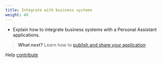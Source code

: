```yaml
---
title: Integrate with business systems
weight: 40
---
```

  * Explain how to integrate business systems with a Personal Assistant applications.
> **What next?** Learn how to [publish and share your application]({{site.baseurl}}/developer/cognitive-application/publish-applications/)


Help [contribute]({{site.baseurl}}/developer/contribute/contribute-doc/)
